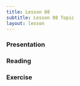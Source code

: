 ```yaml
---
title: Lesson 08
subtitle: Lesson 08 Topic
layout: lesson
---
```


<h3>Presentation</h3>
<h3>Reading</h3>
<h3>Exercise</h3>
